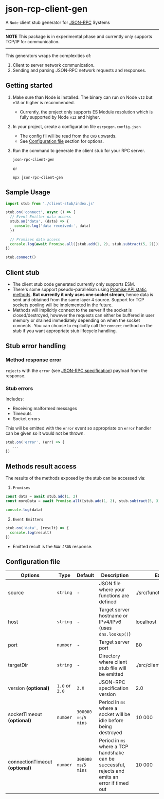 # json-rcp-client-gen

A `Node` client stub generator for [JSON-RPC](https://www.jsonrpc.org/specification) Systems

---
**NOTE**
This package is in experimental phase and currently only supports TCP/IP for communication.

---

This generators wraps the complexities of:

1. Client to server network communication.
2. Sending and parsing JSON-RPC network requests and responses.

## Getting started
1. Make sure than Node is installed. The binary can run on Node `v12` but `v18` or higher is recommended.
   - Currently, the project only supports ES Module resolution which is fully supported by Node `v12` and higher.
2. In your project, create a configuration file `esrpcgen.config.json`
   - The config fil will be read from the `CWD` upwards.
   - See [Configuration file](#configuration-file) section for options.
3. Run the command to generate the client stub for your RPC server.

   ```
   json-rpc-client-gen
   ```

   or

   ```
   npx json-rpc-client-gen
   ```


## Sample Usage

```JavaScript
import stub from './client-stub/index.js'

stub.on('connect', async () => {
  // Event Emitter data access
  stub.on('data', (data) => {
    console.log('data received:', data)
  })
  
  // Promises data access
  console.log(await Promise.all([stub.add(1, 2), stub.subtract(5, 2)]))
})

stub.connect()
```

## Client stub
- The client stub code generated currently only supports ESM.
- There's some support pseudo-parallelism using [Promise API static methods](https://developer.mozilla.org/en-US/docs/Web/JavaScript/Reference/Global_Objects/Promise). **But currently it only uses one socket stream**, hence data is sent and obtained from the same layer 4 source. Support for TCP sockets pooling will be implemented in the future.
- Methods will implicitly connect to the server if the socket is closed/destroyed, however the requests can either be buffered in user memory or drained immediately depending on when the socket connects.  You can choose to explicitly call the `connect` method on the stub if you want appropriate stub lifecycle handling.

## Stub error handling

### Method response error

`rejects` with the `error` (see [JSON-RPC specification](https://www.jsonrpc.org/specification)) payload from the response.

### Stub errors
Includes:
- Receiving malformed messages
- Timeouts
- Socket errors

This will be emitted with the `error` event so appropriate on `error` handler can be given so it would not be thrown.

```JavaScript
stub.on('error', (err) => {
   ...
})
```

## Methods result access

The results of the methods exposed by the stub can be accessed via:

1. `Promises`

```JavaScript
const data = await stub.add(1, 2)
const moreData = await Promise.all([stub.add(1, 2), stub.subtract(5, 3)])

console.log(data)
```

2. `Event Emitters`
```JavaScript
stub.on('data', (result) => {
  console.log(result)
})
```
- Emitted result is the `RAW JSON` response.

## Configuration file
| Options | Type | Default | Description | Example |
| ------- | ---- | ------- | ----------- | ------- |
| source | `string` | - | JSON file where your functions are defined | ./src/functions.esrpc.json |
| host   | `string` | - | Target server hostname or IPv4/IPv6 (uses `dns.lookup()`) | localhost |
| port   | `number` | - | Target server port | 80 |
| targetDir | `string` | - | Directory where client stub file will be emitted | ./src/client |
| version **(optional)** |`1.0` or `2.0` | `2.0` | JSON-RPC specification version | 2.0 | 
| socketTimeout **(optional)** | `number` | `300000 ms`/`5 mins` | Period in `ms` where a socket will be idle before being destroyed | 10 000 |
connectionTimeout **(optional)** | `number` | `300000 ms`/`5 mins` | Period in `ms` where a TCP handshake can be successful, rejects and emits an error if timed out | 10 000 |
